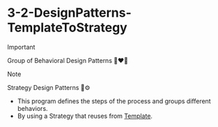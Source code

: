 # 3-2-DesignPatterns-TemplateToStrategy
> [!IMPORTANT]
> Group of Behavioral Design Patterns ‍👩‍❤️‍👩️

> [!NOTE]
> Strategy Design Patterns 📑⚙️

- This program defines the steps of the process and groups different behaviors.
- By using a Strategy that reuses from [Template](https://github.com/mamaminikit/3-2-DesignPatterns-Template.git).